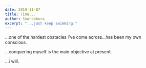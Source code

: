 ```yaml
---
date: 2019-11-07
title: Time...
author: SourceAura
excerpt: "...just keep swimming." 
---
```

...one of the hardest obstacles I've come across...has been my own conscious.

...conquering myself is the main objective at present.  

...i will.
